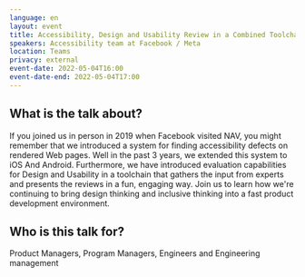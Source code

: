 ```yaml
---
language: en
layout: event
title: Accessibility, Design and Usability Review in a Combined Toolchain (Facebook / Meta)
speakers: Accessibility team at Facebook / Meta
location: Teams
privacy: external
event-date: 2022-05-04T16:00
event-date-end: 2022-05-04T17:00
---
```

## What is the talk about?
If you joined us in person in 2019 when Facebook visited NAV, you might remember that we introduced a system for finding accessibility defects on rendered Web pages. Well in the past 3 years, we extended this system to iOS And Android. Furthermore, we have introduced evaluation capabilities for Design and Usability in a toolchain that gathers the input from experts and presents the reviews in a fun, engaging way. Join us to learn how we're continuing to bring design thinking and inclusive thinking into a fast product development environment. 

## Who is this talk for?
Product Managers, Program Managers, Engineers and Engineering management
